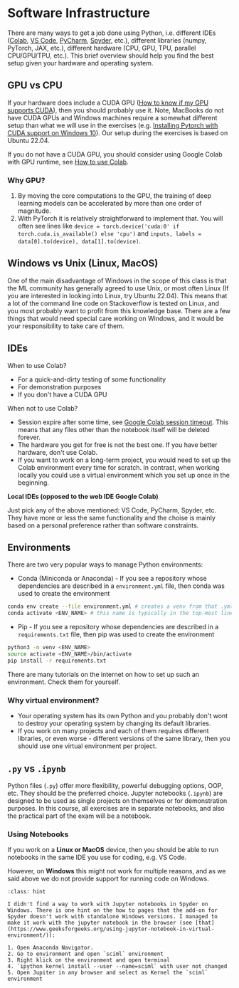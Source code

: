 # Software Infrastructure

There are many ways to get a job done using Python, i.e. different IDEs ([Colab](https://colab.research.google.com/), [VS Code](https://code.visualstudio.com/), [PyCharm](https://www.jetbrains.com/pycharm/), [Spyder](https://www.spyder-ide.org/), etc.), different libraries (numpy, PyTorch, JAX, etc.), different hardware (CPU, GPU, TPU, parallel CPU/GPU/TPU, etc.). This brief overview should help you find the best setup given your hardware and operating system.

## GPU vs CPU

If your hardware does include a CUDA GPU ([How to know if my GPU supports CUDA](https://askubuntu.com/questions/633176/how-to-know-if-my-gpu-supports-cuda)), then you should probably use it. Note, MacBooks do not have CUDA GPUs and Windows machines require a somewhat different setup than what we will use in the exercises (e.g. [Installing Pytorch with CUDA support on Windows 10](https://pub.towardsai.net/installing-pytorch-with-cuda-support-on-windows-10-a38b1134535e)). Our setup during the exercises is based on Ubuntu 22.04.

If you do not have a CUDA GPU, you should consider using Google Colab with GPU runtime, see [How to use Colab](https://web.eecs.umich.edu/~justincj/teaching/eecs442/WI2021/colab.html#:~:text=What%20is%20Colab%3F&text=It%20allows%20you%20to%20use,the%20session%20after%2012%20hours).

### Why GPU?

1. By moving the core computations to the GPU, the training of deep learning models can be accelerated by more than one order of magnitude.
2. With PyTorch it is relatively straightforward to implement that. You will often see lines like `device = torch.device('cuda:0' if torch.cuda.is_available() else 'cpu')` and `inputs, labels = data[0].to(device), data[1].to(device)`.

## Windows vs Unix (Linux, MacOS)

One of the main disadvantage of Windows in the scope of this class is that the ML community has generally agreed to use Unix, or most often Linux (If you are interested in looking into Linux, try Ubuntu 22.04). This means that a lot of the command line code on Stackoverflow is tested on Linux, and you most probably want to profit from this knowledge base. There are a few things that would need special care working on Windows, and it would be your responsibility to take care of them.

## IDEs

When to use Colab?
- For a quick-and-dirty testing of some functionality
- For demonstration purposes
- If you don't have a CUDA GPU

When not to use Colab?
- Session expire after some time, see [Google Colab session timeout](https://stackoverflow.com/questions/54057011/google-colab-session-timeout). This means that any files other than the notebook itself will be deleted forever.
- The hardware you get for free is not the best one. If you have better hardware, don't use Colab.
- If you want to work on a long-term project, you would need to set up the Colab environment every time for scratch. In contrast, when working locally you could use a virtual environment which you set up once in the beginning.

**Local IDEs (opposed to the web IDE Google Colab)**

Just pick any of the above mentioned: VS Code, PyCharm, Spyder, etc. They have more or less the same functionality and the choise is mainly based on a personal preference rather than software constraints.

## Environments

There are two very popular ways to manage Python environments:
- Conda (Miniconda or Anaconda) - If you see a repository whose dependencies are described in a `environment.yml` file, then conda was used to create the environment
```bash
conda env create --file environment.yml # creates a venv from that .yml file
conda activate <ENV_NAME> # this name is typically in the top-most line of the .yml file
```
- Pip - If you see a repository whose dependencies are described in a `requirements.txt` file, then pip was used to create the environment
```bash
python3 -m venv <ENV_NAME>
source activate <ENV_NAME>/bin/activate
pip install -r requirements.txt
```
There are many tutorials on the internet on how to set up such an environment. Check them for yourself.

### Why virtual environment? 

- Your operating system has its own Python and you probably don't wont to destroy your operating system by changing its default libraries.
- If you work on many projects and each of them requires different libraries, or even worse - different versions of the same library, then you should use one virtual environment per project.

## `.py` vs `.ipynb`

Python files (`.py`) offer more flexibility, powerful debugging options, OOP, etc. They should be the preferred choice. Jupyter notebooks (`.ipynb`) are designed to be used as single projects on themselves or for demonstration purposes. In this course, all exercises are in separate notebooks, and also the practical part of the exam will be a notebook.

### Using Notebooks
If you work on a **Linux or MacOS** device, then you should be able to run notebooks in the same IDE you use for coding, e.g. VS Code.

However, on **Windows** this might not work for multiple reasons, and as we said above we do not provide support for running code on Windows. 

```{admonition} Notebooks on Windows (contributed by Armin Illerhaus)
:class: hint

I didn't find a way to work with Jupyter notebooks in Spyder on Windows. There is one hint on the how to pages that the add-on for Spyder doesn't work with standalone Windows versions. I managed to make it work with the jupyter notebook in the browser (see [that](https://www.geeksforgeeks.org/using-jupyter-notebook-in-virtual-environment/)):

1. Open Anaconda Navigator.
2. Go to environment and open `sciml` environment
3. Right klick on the environment and open terminal
4. `ipython kernel install --user --name=sciml` with user not changed
5. Open Jupiter in any browser and select as Kernel the `sciml` environment
```

